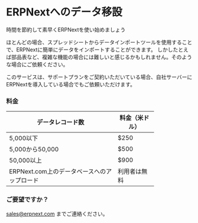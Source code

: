 # ERPNextへのデータ移設

<p class="lead">時間を節約して素早くERPNextを使い始めましょう</p>

ほとんどの場合、スプレッドシートからデータインポートツールを使用することで、ERPNextに簡単にデータをインポートすることができます。
しかしたとえば部品表など、複雑な機能の場合には難しいと感じるかもしれません。そのような場合にご依頼ください。

このサービスは、サポートプランをご契約いただいている場合、自社サーバーにERPNextを導入している場合でもご依頼いただけます。

### 料金

<table class="table table bordered" style="max-width: 400px;">
    <thead>
        <tr>
            <th>
                データレコード数
            </th>
            <th>
                料金（米ドル）
            </th>
        </tr>
    </thead>
    <tbody>
        <tr>
            <td>5,000以下</td>
            <td>$250</td>
        </tr>
        <tr>
            <td>5,000から50,000</td>
            <td>$500</td>
        </tr>
        <tr>
            <td>50,000以上</td>
            <td>$900</td>
        </tr>
        <tr>
            <td>ERPNext.com上のデータベースへのアップロード</td>
            <td>利用者は無料</td>
        </tr>
    </tbody>
</table>

### ご要望ですか？

[sales@erpnext.com](mailto:sales@erpnext.com) までご連絡ください。

